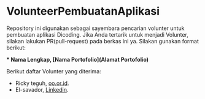 # VolunteerPembuatanAplikasi
Repository ini digunakan sebagai sayembara pencarian volunter untuk pembuatan aplikasi Dicoding. Jika Anda tertarik untuk menjadi Volunter, silakan lakukan PR(pull-request) pada berkas ini ya. Silakan gunakan format berikut:


**\* Nama Lengkap, [Nama Portofolio](Alamat Portofolio)**


Berikut daftar Volunter yang diterima:

* Ricky teguh, [oo.or.id](https://oo.or.id).
* El-savador, [Linkedin](https://www.linkedin.com/in/El-savador10/).
